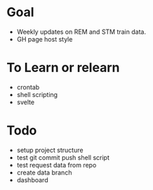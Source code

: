 # Goal
- Weekly updates on REM and STM train data.
- GH page host style

# To Learn or relearn
- crontab
- shell scripting
- svelte

# Todo
- setup project structure
- test git commit push shell script
- test request data from repo
- create data branch
- dashboard

